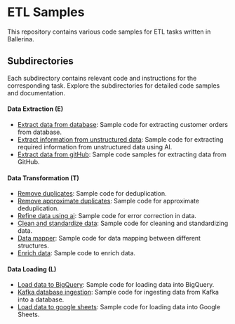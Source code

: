 # ETL Samples
This repository contains various code samples for ETL tasks written in Ballerina.

## Subdirectories
Each subdirectory contains relevant code and instructions for the corresponding task. Explore the subdirectories for detailed code samples and documentation.

#### Data Extraction (E)
- [Extract data from database](extract-data-from-database): Sample code for extracting customer orders from database.
- [Extract information from unstructured data](extract-information-from-unstructured-data): Sample code for extracting required information from unstructured data using AI.
- [Extract data from gitHub](extract-data-from-github): Sample code samples for extracting data from GitHub.

#### Data Transformation (T)
- [Remove duplicates](remove-duplicates): Sample code for deduplication.
- [Remove approximate duplicates](remove-approximate-duplicates): Sample code for approximate deduplication.
- [Refine data using ai](refine-data-using-ai): Sample code for error correction in data.
- [Clean and standardize data](clean-and-standardize-data): Sample code for cleaning and standardizing data.
- [Data mapper](data-mapper): Sample code for data mapping between different structures.
- [Enrich data](enrich-data): Sample code to enrich data.

#### Data Loading (L)
- [Load data to BigQuery](load-data-to-bigquery): Sample code for loading data into BigQuery.
- [Kafka database ingestion](kafka-db-ingestion): Sample code for ingesting data from Kafka into a database.
- [Load data to google sheets](load-data-to-gsheet): Sample code for loading data into Google Sheets.
